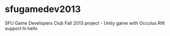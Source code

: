 sfugamedev2013
==============

SFU Game Developers Club Fall 2013 project - Unity game with Occulus Rift support
hi
hello
